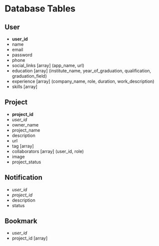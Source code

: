 # Database Tables

## User

- **user_id**
- name
- email
- password
- phone
- social_links [array] (app_name, url)
- education [array] (institute_name, year_of_graduation, qualification, graduation_field)
- experience [array] (company_name, role, duration, work_description)
- skills [array]

## Project

- **project_id**
- _user_id_
- owner_name
- project_name
- description
- url
- tag [array]
- collaborators [array] (user_id, role)
- image
- project_status

## Notification

- _user_id_
- _project_id_
- description
- status

## Bookmark

- _user_id_
- project_id [array]
